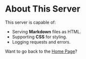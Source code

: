# About This Server

This server is capable of:

- Serving **Markdown** files as HTML.
- Supporting **CSS** for styling.
- Logging requests and errors.

Want to go back to the [Home Page](index.md)?
